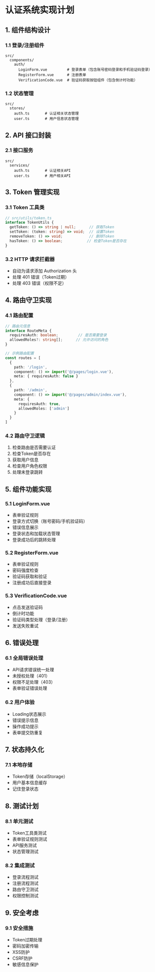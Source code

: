 # 认证系统实现计划

## 1. 组件结构设计

### 1.1 登录/注册组件

```
src/
  components/
    auth/
      LoginForm.vue         # 登录表单（包含账号密码登录和手机验证码登录）
      RegisterForm.vue      # 注册表单
      VerificationCode.vue  # 验证码获取按钮组件（包含倒计时功能）
```

### 1.2 状态管理

```
src/
  stores/
    auth.ts       # 认证相关状态管理
    user.ts       # 用户信息状态管理
```

## 2. API 接口封装

### 2.1 接口服务

```
src/
  services/
    auth.ts       # 认证相关API
    user.ts       # 用户相关API
```

## 3. Token 管理实现

### 3.1 Token 工具类

```typescript
// src/utils/token.ts
interface TokenUtils {
  getToken: () => string | null;      // 获取Token
  setToken: (token: string) => void;  // 设置Token
  removeToken: () => void;            // 删除Token
  hasToken: () => boolean;           // 检查Token是否存在
}
```

### 3.2 HTTP 请求拦截器

- 自动为请求添加 Authorization 头
- 处理 401 错误（Token过期）
- 处理 403 错误（权限不足）

## 4. 路由守卫实现

### 4.1 路由配置

```typescript
// 路由元信息
interface RouteMeta {
  requiresAuth: boolean;         // 是否需要登录
  allowedRoles?: string[];      // 允许访问的角色
}

// 示例路由配置
const routes = [
  {
    path: '/login',
    component: () => import('@/pages/login.vue'),
    meta: { requiresAuth: false }
  },
  {
    path: '/admin',
    component: () => import('@/pages/admin/index.vue'),
    meta: {
      requiresAuth: true,
      allowedRoles: ['admin']
    }
  }
]
```

### 4.2 路由守卫逻辑

1. 检查路由是否需要认证
2. 检查Token是否存在
3. 获取用户信息
4. 检查用户角色权限
5. 处理未登录跳转

## 5. 组件功能实现

### 5.1 LoginForm.vue

- 表单验证规则
- 登录方式切换（账号密码/手机验证码）
- 错误信息展示
- 登录状态和加载状态管理
- 登录成功后的跳转处理

### 5.2 RegisterForm.vue

- 表单验证规则
- 密码强度检查
- 验证码获取和验证
- 注册成功后直接登录

### 5.3 VerificationCode.vue

- 点击发送验证码
- 倒计时功能
- 验证码类型处理（登录/注册）
- 发送失败重试

## 6. 错误处理

### 6.1 全局错误处理

- API请求错误统一处理
- 未授权处理（401）
- 权限不足处理（403）
- 表单验证错误处理

### 6.2 用户体验

- Loading状态展示
- 错误提示信息
- 操作成功提示
- 表单提交防重复

## 7. 状态持久化

### 7.1 本地存储

- Token存储（localStorage）
- 用户基本信息缓存
- 记住登录状态

## 8. 测试计划

### 8.1 单元测试

- Token工具类测试
- 表单验证规则测试
- API服务测试
- 状态管理测试

### 8.2 集成测试

- 登录流程测试
- 注册流程测试
- 路由守卫测试
- 权限控制测试

## 9. 安全考虑

### 9.1 安全措施

- Token过期处理
- 密码加密传输
- XSS防护
- CSRF防护
- 敏感信息保护

